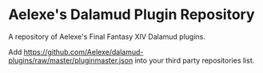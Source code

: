 # Aelexe's Dalamud Plugin Repository

A repository of Aelexe's Final Fantasy XIV Dalamud plugins.

Add https://github.com/Aelexe/dalamud-plugins/raw/master/pluginmaster.json into your third party repositories list.
